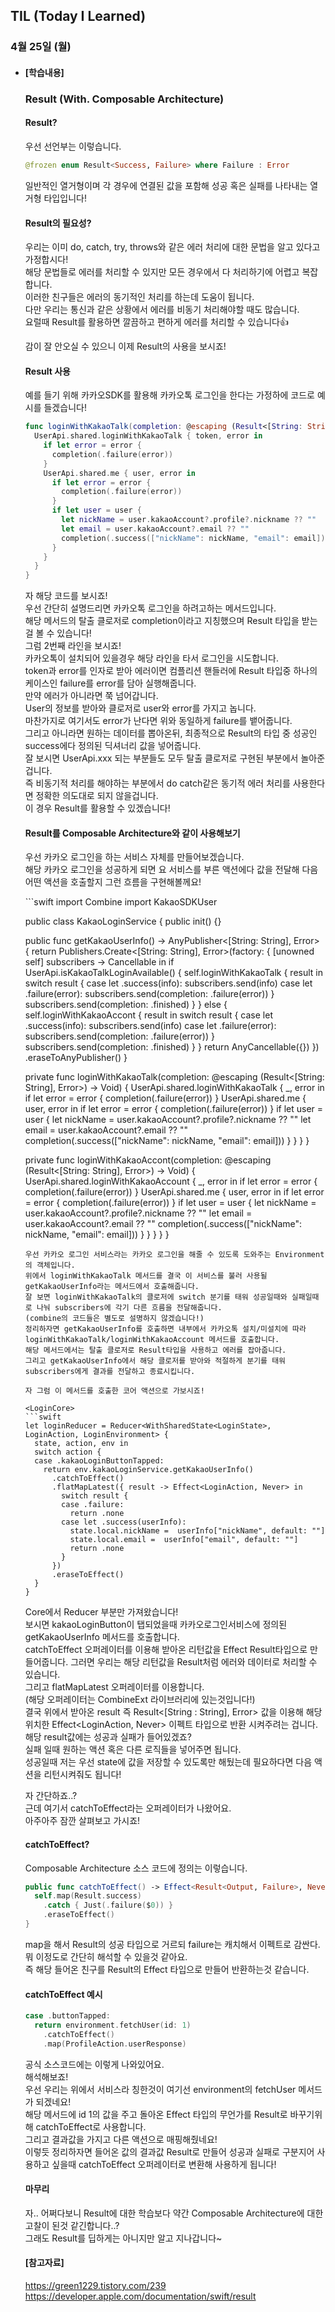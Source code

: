 ## TIL (Today I Learned)

### 4월 25일 (월)   

- #### [학습내용]    
  ### Result (With. Composable Architecture)           
  
  #### Result?   
  우선 선언부는 이렇습니다.   
  ```swift
  @frozen enum Result<Success, Failure> where Failure : Error
  ```
  일반적인 열거형이며 각 경우에 연결된 값을 포함해 성공 혹은 실패를 나타내는 열거형 타입입니다!   

  #### Result의 필요성?   

  우리는 이미 do, catch, try, throws와 같은 에러 처리에 대한 문법을 알고 있다고 가정합시다!   
  해당 문법들로 에러를 처리할 수 있지만 모든 경우에서 다 처리하기에 어렵고 복잡합니다.   
  이러한 친구들은 에러의 동기적인 처리를 하는데 도움이 됩니다.   
  다만 우리는 통신과 같은 상황에서 에러를 비동기 처리해야할 때도 많습니다.   
  요럴때 Result를 활용하면 깔끔하고 편하게 에러를 처리할 수 있습니다👍   

  감이 잘 안오실 수 있으니 이제 Result의 사용을 보시죠!   

  #### Result 사용   

  예를 들기 위해 카카오SDK를 활용해 카카오톡 로그인을 한다는 가정하에 코드로 예시를 들겠습니다!   
  ```swift
  func loginWithKakaoTalk(completion: @escaping (Result<[String: String], Error>) -> Void) {
    UserApi.shared.loginWithKakaoTalk { token, error in
      if let error = error {
        completion(.failure(error))
      }
      UserApi.shared.me { user, error in
        if let error = error {
          completion(.failure(error))
        }
        if let user = user {
          let nickName = user.kakaoAccount?.profile?.nickname ?? ""
          let email = user.kakaoAccount?.email ?? ""
          completion(.success(["nickName": nickName, "email": email]))
        }
      }
    }
  }
  ```
  자 해당 코드를 보시죠!   
  우선 간단히 설명드리면 카카오톡 로그인을 하려고하는 메서드입니다.   
  해당 메서드의 탈출 클로저로 completion이라고 지칭했으며 Result 타입을 받는걸 볼 수 있습니다!   
  그럼 2번째 라인을 보시죠!  
  카카오톡이 설치되어 있을경우 해당 라인을 타서 로그인을 시도합니다.   
  token과 error를 인자로 받아 에러이면 컴플리션 핸들러에 Result 타입중 하나의 케이스인 failure를 error를 담아 실행해줍니다.   
  만약 에러가 아니라면 쭉 넘어갑니다.   
  User의 정보를 받아와 클로저로 user와 error를 가지고 놉니다.   
  마찬가지로 여기서도 error가 난다면 위와 동일하게 failure를 뱉어줍니다.   
  그리고 아니라면 원하는 데이터를 뽑아온뒤, 최종적으로 Result의 타입 중 성공인 success에다 정의된 딕셔너리 값을 넣어줍니다.   
  잘 보시면 UserApi.xxx 되는 부분들도 모두 탈출 클로저로 구현된 부분에서 놀아준겁니다.   
  즉 비동기적 처리를 해야하는 부분에서 do catch같은 동기적 에러 처리를 사용한다면 정확한 의도대로 되지 않을겁니다.  
  이 경우 Result를 활용할 수 있겠습니다!   

  #### Result를 Composable Architecture와 같이 사용해보기   

  우선 카카오 로그인을 하는 서비스 자체를 만들어보겠습니다.   
  해당 카카오 로그인을 성공하게 되면 요 서비스를 부른 액션에다 값을 전달해 다음 어떤 액션을 호출할지 그런 흐름을 구현해볼께요!   

  <KakaoLoginService>   
  ```swift
  import Combine
  import KakaoSDKUser
  
  public class KakaoLoginService {
    public init() {}
  
    public func getKakaoUserInfo() -> AnyPublisher<[String: String], Error> {
      return Publishers.Create<[String: String], Error>(factory: { [unowned self] subscribers -> Cancellable in
        if UserApi.isKakaoTalkLoginAvailable() {
          self.loginWithKakaoTalk { result in
            switch result {
            case let .success(info):
              subscribers.send(info)
            case let .failure(error):
              subscribers.send(completion: .failure(error))
            }
            subscribers.send(completion: .finished)
          }
        } else {
          self.loginWithKakaoAccont { result in
            switch result {
            case let .success(info):
              subscribers.send(info)
            case let .failure(error):
              subscribers.send(completion: .failure(error))
            }
            subscribers.send(completion: .finished)
          }
        }
        return AnyCancellable({})
      })
      .eraseToAnyPublisher()
    }
  
    private func loginWithKakaoTalk(completion: @escaping (Result<[String: String], Error>) -> Void) {
      UserApi.shared.loginWithKakaoTalk { _, error in
        if let error = error {
          completion(.failure(error))
        }
        UserApi.shared.me { user, error in
          if let error = error {
            completion(.failure(error))
          }
          if let user = user {
            let nickName = user.kakaoAccount?.profile?.nickname ?? ""
            let email = user.kakaoAccount?.email ?? ""
            completion(.success(["nickName": nickName, "email": email]))
          }
        }
      }
    }
  
    private func loginWithKakaoAccont(completion: @escaping (Result<[String: String], Error>) -> Void) {
      UserApi.shared.loginWithKakaoAccount { _, error in
        if let error = error {
          completion(.failure(error))
        }
        UserApi.shared.me { user, error in
          if let error = error {
            completion(.failure(error))
          }
          if let user = user {
            let nickName = user.kakaoAccount?.profile?.nickname ?? ""
            let email = user.kakaoAccount?.email ?? ""
            completion(.success(["nickName": nickName, "email": email]))
          }
        }
      }
    }
  }
  ```
  우선 카카오 로그인 서비스라는 카카오 로그인을 해줄 수 있도록 도와주는 Environment의 객체입니다.   
  위에서 loginWithKakaoTalk 메서드를 결국 이 서비스를 불러 사용될 getKakaoUserInfo라는 메서드에서 호출해줍니다.   
  잘 보면 loginWithKakaoTalk의 클로저에 switch 분기를 태워 성공일때와 실패일때로 나눠 subscribers에 각기 다른 흐름을 전달해줍니다.   
  (combine의 코드들은 별도로 설명하지 않겠습니다!)   
  정리하자면 getKakaoUserInfo를 호출하면 내부에서 카카오톡 설치/미설치에 따라    loginWithKakaoTalk/loginWithKakaoAccount 메서드를 호출합니다.   
  해당 메서드에서는 탈출 클로저로 Result타입을 사용하고 에러를 잡아줍니다.   
  그리고 getKakaoUserInfo에서 해당 클로저를 받아와 적절하게 분기를 태워 subscribers에게 결과를 전달하고 종료시킵니다.   

  자 그럼 이 메서드를 호출한 코어 액션으로 가보시죠!   

  <LoginCore>   
  ```swift
  let loginReducer = Reducer<WithSharedState<LoginState>, LoginAction, LoginEnvironment> {
    state, action, env in
    switch action {
    case .kakaoLoginButtonTapped:
      return env.kakaoLoginService.getKakaoUserInfo()
        .catchToEffect()
        .flatMapLatest({ result -> Effect<LoginAction, Never> in
          switch result {
          case .failure:
            return .none
          case let .success(userInfo):
            state.local.nickName =  userInfo["nickName", default: ""]
            state.local.email =  userInfo["email", default: ""]
            return .none
          }
        })
        .eraseToEffect()
    }
  }
  ```
  Core에서 Reducer 부분만 가져왔습니다!    
  보시면 kakaoLoginButton이 탭되었을때 카카오로그인서비스에 정의된 getKakaoUserInfo 메서드를 호출합니다.   
  catchToEffect 오퍼레이터를 이용해 받아온 리턴값을 Effect Result타입으로 만들어줍니다.
  그러면 우리는 해당 리턴값을 Result처럼 에러와 데이터로 처리할 수 있습니다.   
  그리고 flatMapLatest 오퍼레이터를 이용합니다.   
  (해당 오퍼레이터는 CombineExt 라이브러리에 있는것입니다!)   
  결국 위에서 받아온 result 즉 Result<[String : String], Error> 값을 이용해 해당 위치한 Effect<LoginAction, Never> 이펙트 타입으로 반환 시켜주려는 겁니다.   
  해당 result값에는 성공과 실패가 들어있겠죠?   
  실패 일때 원하는 액션 혹은 다른 로직들을 넣어주면 됩니다.   
  성공일때 저는 우선 state에 값을 저장할 수 있도록만 해뒀는데 필요하다면 다음 액션을 리턴시켜줘도 됩니다!   

  자 간단하죠..?   
  근데 여기서 catchToEffect라는 오퍼레이터가 나왔어요.   
  아주아주 잠깐 살펴보고 가시죠!   

  #### catchToEffect?   

  Composable Architecture 소스 코드에 정의는 이렇습니다.   
  ```swift
  public func catchToEffect() -> Effect<Result<Output, Failure>, Never> {
    self.map(Result.success)
      .catch { Just(.failure($0)) }
      .eraseToEffect()
  }
  ```
  map을 해서 Result의 성공 타입으로 거르되 failure는 캐치해서 이펙트로 감싼다.   
  뭐 이정도로 간단히 해석할 수 있을것 같아요.   
  즉 해당 들어온 친구를 Result의 Effect 타입으로 만들어 반환하는것 같습니다.   

  #### catchToEffect 예시   
  ```swift
  case .buttonTapped:
    return environment.fetchUser(id: 1)
      .catchToEffect()
      .map(ProfileAction.userResponse)
  ```
  공식 소스코드에는 이렇게 나와있어요.   
  해석해보죠!   
  우선 우리는 위에서 서비스라 칭한것이 여기선 environment의 fetchUser 메서드가 되겠네요!   
  해당 메서드에 id 1의 값을 주고 돌아온 Effect 타입의 무언가를 Result로 바꾸기위해 catchToEffect로 사용합니다.    
  그리고 결과값을 가지고 다른 액션으로 매핑해줬네요!   
  이렇듯 정리하자면 들어온 값의 결과값 Result로 만들어 성공과 실패로 구분지어 사용하고 싶을때 catchToEffect 오퍼레이터로 변환해 사용하게 됩니다!   

  #### 마무리   
  자.. 어쩌다보니 Result에 대한 학습보다 약간 Composable Architecture에 대한 고찰이 된것 같긴합니다..?    
  그래도 Result를 딥하게는 아니지만 알고 지나갑니다~   

  #### [참고자료]   
  https://green1229.tistory.com/239   
  https://developer.apple.com/documentation/swift/result   